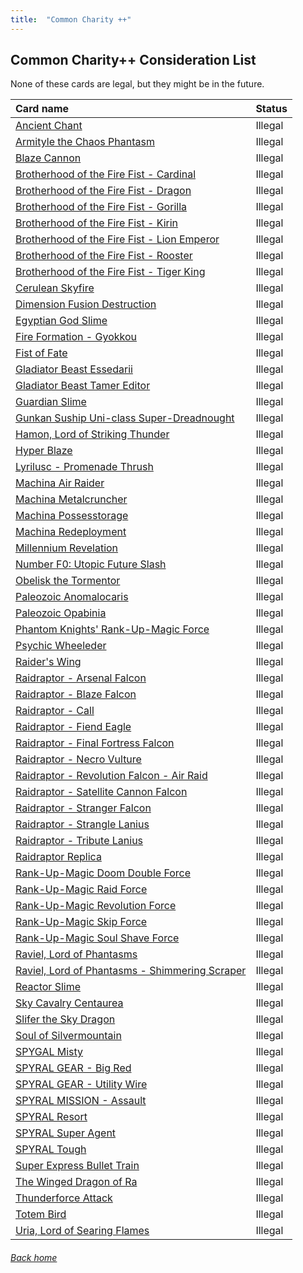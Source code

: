 ```yaml
---
title:  "Common Charity ++"
---
```


## Common Charity++ Consideration List

None of these cards are legal, but they might be in the future.

| Card name | Status |
| :-- | :-- |
| [Ancient Chant](https://db.ygoprodeck.com/card/?search=Ancient%20Chant) | Illegal |
| [Armityle the Chaos Phantasm](https://db.ygoprodeck.com/card/?search=Armityle%20the%20Chaos%20Phantasm) | Illegal |
| [Blaze Cannon](https://db.ygoprodeck.com/card/?search=Blaze%20Cannon) | Illegal |
| [Brotherhood of the Fire Fist - Cardinal](https://db.ygoprodeck.com/card/?search=Brotherhood%20of%20the%20Fire%20Fist%20-%20Cardinal) | Illegal |
| [Brotherhood of the Fire Fist - Dragon](https://db.ygoprodeck.com/card/?search=Brotherhood%20of%20the%20Fire%20Fist%20-%20Dragon) | Illegal |
| [Brotherhood of the Fire Fist - Gorilla](https://db.ygoprodeck.com/card/?search=Brotherhood%20of%20the%20Fire%20Fist%20-%20Gorilla) | Illegal |
| [Brotherhood of the Fire Fist - Kirin](https://db.ygoprodeck.com/card/?search=Brotherhood%20of%20the%20Fire%20Fist%20-%20Kirin) | Illegal |
| [Brotherhood of the Fire Fist - Lion Emperor](https://db.ygoprodeck.com/card/?search=Brotherhood%20of%20the%20Fire%20Fist%20-%20Lion%20Emperor) | Illegal |
| [Brotherhood of the Fire Fist - Rooster](https://db.ygoprodeck.com/card/?search=Brotherhood%20of%20the%20Fire%20Fist%20-%20Rooster) | Illegal |
| [Brotherhood of the Fire Fist - Tiger King](https://db.ygoprodeck.com/card/?search=Brotherhood%20of%20the%20Fire%20Fist%20-%20Tiger%20King) | Illegal |
| [Cerulean Skyfire](https://db.ygoprodeck.com/card/?search=Cerulean%20Skyfire) | Illegal |
| [Dimension Fusion Destruction](https://db.ygoprodeck.com/card/?search=Dimension%20Fusion%20Destruction) | Illegal |
| [Egyptian God Slime](https://db.ygoprodeck.com/card/?search=Egyptian%20God%20Slime) | Illegal |
| [Fire Formation - Gyokkou](https://db.ygoprodeck.com/card/?search=Fire%20Formation%20-%20Gyokkou) | Illegal |
| [Fist of Fate](https://db.ygoprodeck.com/card/?search=Fist%20of%20Fate) | Illegal |
| [Gladiator Beast Essedarii](https://db.ygoprodeck.com/card/?search=Gladiator%20Beast%20Essedarii) | Illegal |
| [Gladiator Beast Tamer Editor](https://db.ygoprodeck.com/card/?search=Gladiator%20Beast%20Tamer%20Editor) | Illegal |
| [Guardian Slime](https://db.ygoprodeck.com/card/?search=Guardian%20Slime) | Illegal |
| [Gunkan Suship Uni-class Super-Dreadnought](https://db.ygoprodeck.com/card/?search=Gunkan%20Suship%20Uni-class%20Super-Dreadnought) | Illegal |
| [Hamon, Lord of Striking Thunder](https://db.ygoprodeck.com/card/?search=Hamon,%20Lord%20of%20Striking%20Thunder) | Illegal |
| [Hyper Blaze](https://db.ygoprodeck.com/card/?search=Hyper%20Blaze) | Illegal |
| [Lyrilusc - Promenade Thrush](https://db.ygoprodeck.com/card/?search=Lyrilusc%20-%20Promenade%20Thrush) | Illegal |
| [Machina Air Raider](https://db.ygoprodeck.com/card/?search=Machina%20Air%20Raider) | Illegal |
| [Machina Metalcruncher](https://db.ygoprodeck.com/card/?search=Machina%20Metalcruncher) | Illegal |
| [Machina Possesstorage](https://db.ygoprodeck.com/card/?search=Machina%20Possesstorage) | Illegal |
| [Machina Redeployment](https://db.ygoprodeck.com/card/?search=Machina%20Redeployment) | Illegal |
| [Millennium Revelation](https://db.ygoprodeck.com/card/?search=Millennium%20Revelation) | Illegal |
| [Number F0: Utopic Future Slash](https://db.ygoprodeck.com/card/?search=Number%20F0:%20Utopic%20Future%20Slash) | Illegal |
| [Obelisk the Tormentor](https://db.ygoprodeck.com/card/?search=Obelisk%20the%20Tormentor) | Illegal |
| [Paleozoic Anomalocaris](https://db.ygoprodeck.com/card/?search=Paleozoic%20Anomalocaris) | Illegal |
| [Paleozoic Opabinia](https://db.ygoprodeck.com/card/?search=Paleozoic%20Opabinia) | Illegal |
| [Phantom Knights' Rank-Up-Magic Force](https://db.ygoprodeck.com/card/?search=Phantom%20Knights'%20Rank-Up-Magic%20Force) | Illegal |
| [Psychic Wheeleder](https://db.ygoprodeck.com/card/?search=Psychic%20Wheeleder) | Illegal |
| [Raider's Wing](https://db.ygoprodeck.com/card/?search=Raider's%20Wing) | Illegal |
| [Raidraptor - Arsenal Falcon](https://db.ygoprodeck.com/card/?search=Raidraptor%20-%20Arsenal%20Falcon) | Illegal |
| [Raidraptor - Blaze Falcon](https://db.ygoprodeck.com/card/?search=Raidraptor%20-%20Blaze%20Falcon) | Illegal |
| [Raidraptor - Call](https://db.ygoprodeck.com/card/?search=Raidraptor%20-%20Call) | Illegal |
| [Raidraptor - Fiend Eagle](https://db.ygoprodeck.com/card/?search=Raidraptor%20-%20Fiend%20Eagle) | Illegal |
| [Raidraptor - Final Fortress Falcon](https://db.ygoprodeck.com/card/?search=Raidraptor%20-%20Final%20Fortress%20Falcon) | Illegal |
| [Raidraptor - Necro Vulture](https://db.ygoprodeck.com/card/?search=Raidraptor%20-%20Necro%20Vulture) | Illegal |
| [Raidraptor - Revolution Falcon - Air Raid](https://db.ygoprodeck.com/card/?search=Raidraptor%20-%20Revolution%20Falcon%20-%20Air%20Raid) | Illegal |
| [Raidraptor - Satellite Cannon Falcon](https://db.ygoprodeck.com/card/?search=Raidraptor%20-%20Satellite%20Cannon%20Falcon) | Illegal |
| [Raidraptor - Stranger Falcon](https://db.ygoprodeck.com/card/?search=Raidraptor%20-%20Stranger%20Falcon) | Illegal |
| [Raidraptor - Strangle Lanius](https://db.ygoprodeck.com/card/?search=Raidraptor%20-%20Strangle%20Lanius) | Illegal |
| [Raidraptor - Tribute Lanius](https://db.ygoprodeck.com/card/?search=Raidraptor%20-%20Tribute%20Lanius) | Illegal |
| [Raidraptor Replica](https://db.ygoprodeck.com/card/?search=Raidraptor%20Replica) | Illegal |
| [Rank-Up-Magic Doom Double Force](https://db.ygoprodeck.com/card/?search=Rank-Up-Magic%20Doom%20Double%20Force) | Illegal |
| [Rank-Up-Magic Raid Force](https://db.ygoprodeck.com/card/?search=Rank-Up-Magic%20Raid%20Force) | Illegal |
| [Rank-Up-Magic Revolution Force](https://db.ygoprodeck.com/card/?search=Rank-Up-Magic%20Revolution%20Force) | Illegal |
| [Rank-Up-Magic Skip Force](https://db.ygoprodeck.com/card/?search=Rank-Up-Magic%20Skip%20Force) | Illegal |
| [Rank-Up-Magic Soul Shave Force](https://db.ygoprodeck.com/card/?search=Rank-Up-Magic%20Soul%20Shave%20Force) | Illegal |
| [Raviel, Lord of Phantasms](https://db.ygoprodeck.com/card/?search=Raviel,%20Lord%20of%20Phantasms) | Illegal |
| [Raviel, Lord of Phantasms - Shimmering Scraper](https://db.ygoprodeck.com/card/?search=Raviel,%20Lord%20of%20Phantasms%20-%20Shimmering%20Scraper) | Illegal |
| [Reactor Slime](https://db.ygoprodeck.com/card/?search=Reactor%20Slime) | Illegal |
| [Sky Cavalry Centaurea](https://db.ygoprodeck.com/card/?search=Sky%20Cavalry%20Centaurea) | Illegal |
| [Slifer the Sky Dragon](https://db.ygoprodeck.com/card/?search=Slifer%20the%20Sky%20Dragon) | Illegal |
| [Soul of Silvermountain](https://db.ygoprodeck.com/card/?search=Soul%20of%20Silvermountain) | Illegal |
| [SPYGAL Misty](https://db.ygoprodeck.com/card/?search=SPYGAL%20Misty) | Illegal |
| [SPYRAL GEAR - Big Red](https://db.ygoprodeck.com/card/?search=SPYRAL%20GEAR%20-%20Big%20Red) | Illegal |
| [SPYRAL GEAR - Utility Wire](https://db.ygoprodeck.com/card/?search=SPYRAL%20GEAR%20-%20Utility%20Wire) | Illegal |
| [SPYRAL MISSION - Assault](https://db.ygoprodeck.com/card/?search=SPYRAL%20MISSION%20-%20Assault) | Illegal |
| [SPYRAL Resort](https://db.ygoprodeck.com/card/?search=SPYRAL%20Resort) | Illegal |
| [SPYRAL Super Agent](https://db.ygoprodeck.com/card/?search=SPYRAL%20Super%20Agent) | Illegal |
| [SPYRAL Tough](https://db.ygoprodeck.com/card/?search=SPYRAL%20Tough) | Illegal |
| [Super Express Bullet Train](https://db.ygoprodeck.com/card/?search=Super%20Express%20Bullet%20Train) | Illegal |
| [The Winged Dragon of Ra](https://db.ygoprodeck.com/card/?search=The%20Winged%20Dragon%20of%20Ra) | Illegal |
| [Thunderforce Attack](https://db.ygoprodeck.com/card/?search=Thunderforce%20Attack) | Illegal |
| [Totem Bird](https://db.ygoprodeck.com/card/?search=Totem%20Bird) | Illegal |
| [Uria, Lord of Searing Flames](https://db.ygoprodeck.com/card/?search=Uria,%20Lord%20of%20Searing%20Flames) | Illegal |

###### [Back home](edopro-custom-banlists/site/index)